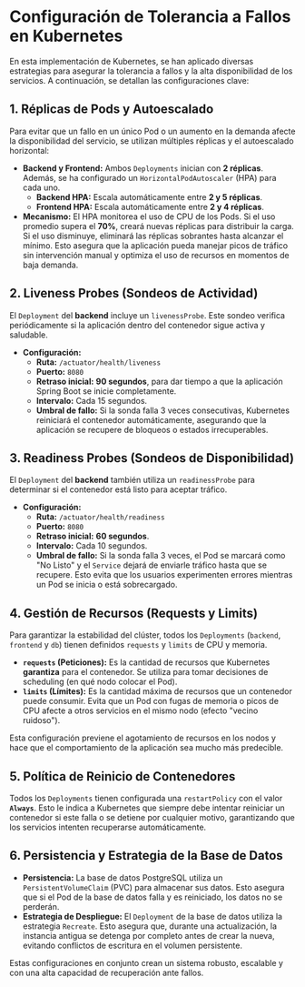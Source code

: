 # Configuración de Tolerancia a Fallos en Kubernetes

En esta implementación de Kubernetes, se han aplicado diversas estrategias para asegurar la tolerancia a fallos y la alta disponibilidad de los servicios. A continuación, se detallan las configuraciones clave:

## 1. Réplicas de Pods y Autoescalado

Para evitar que un fallo en un único Pod o un aumento en la demanda afecte la disponibilidad del servicio, se utilizan múltiples réplicas y el autoescalado horizontal:

-   **Backend y Frontend:** Ambos `Deployments` inician con **2 réplicas**. Además, se ha configurado un `HorizontalPodAutoscaler` (HPA) para cada uno.
    -   **Backend HPA:** Escala automáticamente entre **2 y 5 réplicas**.
    -   **Frontend HPA:** Escala automáticamente entre **2 y 4 réplicas**.
-   **Mecanismo:** El HPA monitorea el uso de CPU de los Pods. Si el uso promedio supera el **70%**, creará nuevas réplicas para distribuir la carga. Si el uso disminuye, eliminará las réplicas sobrantes hasta alcanzar el mínimo. Esto asegura que la aplicación pueda manejar picos de tráfico sin intervención manual y optimiza el uso de recursos en momentos de baja demanda.

## 2. Liveness Probes (Sondeos de Actividad)

El `Deployment` del **backend** incluye un `livenessProbe`. Este sondeo verifica periódicamente si la aplicación dentro del contenedor sigue activa y saludable.

-   **Configuración:**
    -   **Ruta:** `/actuator/health/liveness`
    -   **Puerto:** `8080`
    -   **Retraso inicial:** **90 segundos**, para dar tiempo a que la aplicación Spring Boot se inicie completamente.
    -   **Intervalo:** Cada 15 segundos.
    -   **Umbral de fallo:** Si la sonda falla 3 veces consecutivas, Kubernetes reiniciará el contenedor automáticamente, asegurando que la aplicación se recupere de bloqueos o estados irrecuperables.

## 3. Readiness Probes (Sondeos de Disponibilidad)

El `Deployment` del **backend** también utiliza un `readinessProbe` para determinar si el contenedor está listo para aceptar tráfico.

-   **Configuración:**
    -   **Ruta:** `/actuator/health/readiness`
    -   **Puerto:** `8080`
    -   **Retraso inicial:** **60 segundos**.
    -   **Intervalo:** Cada 10 segundos.
    -   **Umbral de fallo:** Si la sonda falla 3 veces, el Pod se marcará como "No Listo" y el `Service` dejará de enviarle tráfico hasta que se recupere. Esto evita que los usuarios experimenten errores mientras un Pod se inicia o está sobrecargado.

## 4. Gestión de Recursos (Requests y Limits)

Para garantizar la estabilidad del clúster, todos los `Deployments` (`backend`, `frontend` y `db`) tienen definidos `requests` y `limits` de CPU y memoria.

-   **`requests` (Peticiones):** Es la cantidad de recursos que Kubernetes **garantiza** para el contenedor. Se utiliza para tomar decisiones de scheduling (en qué nodo colocar el Pod).
-   **`limits` (Límites):** Es la cantidad máxima de recursos que un contenedor puede consumir. Evita que un Pod con fugas de memoria o picos de CPU afecte a otros servicios en el mismo nodo (efecto "vecino ruidoso").

Esta configuración previene el agotamiento de recursos en los nodos y hace que el comportamiento de la aplicación sea mucho más predecible.

## 5. Política de Reinicio de Contenedores

Todos los `Deployments` tienen configurada una `restartPolicy` con el valor **`Always`**. Esto le indica a Kubernetes que siempre debe intentar reiniciar un contenedor si este falla o se detiene por cualquier motivo, garantizando que los servicios intenten recuperarse automáticamente.

## 6. Persistencia y Estrategia de la Base de Datos

-   **Persistencia:** La base de datos PostgreSQL utiliza un `PersistentVolumeClaim` (PVC) para almacenar sus datos. Esto asegura que si el Pod de la base de datos falla y es reiniciado, los datos no se perderán.
-   **Estrategia de Despliegue:** El `Deployment` de la base de datos utiliza la estrategia `Recreate`. Esto asegura que, durante una actualización, la instancia antigua se detenga por completo antes de crear la nueva, evitando conflictos de escritura en el volumen persistente.

Estas configuraciones en conjunto crean un sistema robusto, escalable y con una alta capacidad de recuperación ante fallos.